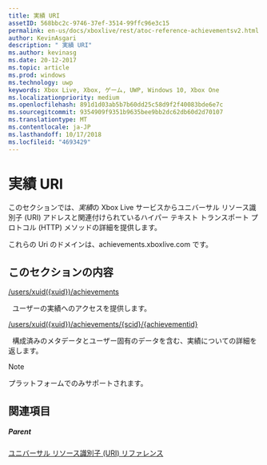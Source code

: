 ```yaml
---
title: 実績 URI
assetID: 568bbc2c-9746-37ef-3514-99ffc96e3c15
permalink: en-us/docs/xboxlive/rest/atoc-reference-achievementsv2.html
author: KevinAsgari
description: " 実績 URI"
ms.author: kevinasg
ms.date: 20-12-2017
ms.topic: article
ms.prod: windows
ms.technology: uwp
keywords: Xbox Live, Xbox, ゲーム, UWP, Windows 10, Xbox One
ms.localizationpriority: medium
ms.openlocfilehash: 891d1d03ab5b7b60dd25c58d9f2f40083bde6e7c
ms.sourcegitcommit: 9354909f9351b9635bee9bb2dc62db60d2d70107
ms.translationtype: MT
ms.contentlocale: ja-JP
ms.lasthandoff: 10/17/2018
ms.locfileid: "4693429"
---
```

# <a name="achievements-uris"></a>実績 URI

このセクションでは、*実績*の Xbox Live サービスからユニバーサル リソース識別子 (URI) アドレスと関連付けられているハイパー テキスト トランスポート プロトコル (HTTP) メソッドの詳細を提供します。

これらの Uri のドメインは、achievements.xboxlive.com です。

<a id="ID4EDB"></a>


## <a name="in-this-section"></a>このセクションの内容

[/users/xuid({xuid})/achievements](uri-achievementsusersxuidachievementsv2.md)

&nbsp;&nbsp;ユーザーの実績へのアクセスを提供します。

[/users/xuid({xuid})/achievements/{scid}/{achievementid}](uri-usersxuidachievementsscidachievementid.md)

&nbsp;&nbsp;構成済みのメタデータとユーザー固有のデータを含む、実績についての詳細を返します。


> [!NOTE] 
> プラットフォームでのみサポートされます。



<a id="ID4EMB"></a>


## <a name="see-also"></a>関連項目

<a id="ID4EOB"></a>


##### <a name="parent"></a>Parent

[ユニバーサル リソース識別子 (URI) リファレンス](../atoc-xboxlivews-reference-uris.md)
